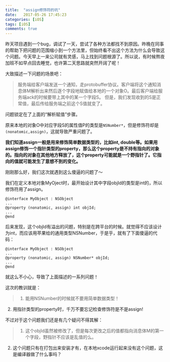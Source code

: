 ```yaml
---
title:  "assign修饰符的坑"
date:   2017-05-26 17:45:23
categories: [iOS]
tags: [iOS]
comments: true
---
```


昨天项目遇到一个bug，调试了一天，尝试了各种方法都找不到原因。昨晚在同事的帮助下把问题的范围缩小到一个方法里，但始终看不出这个方法为什么会导致这个问题。今天早上一来公司就有灵感，马上找到问题根源了。所以说，有时候熬夜加班不如早点回去睡觉，也许第二天思路就突然开阔了呢！

大致描述一下问题的场景吧：

>服务端给客户端发送一个通知，走protobuffer协议。客户端将这个通知消息体M解析出来然后逐个字段地赋值给本地的一个对象O。最后客户端给服务端ack的时候要带上其中的某一个字段S。
>但是，我们发现收到的S是正常值，最后传给服务端之前这个S值就变了。

问题锁定在了上面的“解析赋值”步骤。

原来本地的对象O中对应字段S的属性值P的类型是`NSNumber*`，但是修饰符却是`(nonatomic,assign)`，这就导致严重问题了。

**我们知道assign一般是用来修饰简单数据类型的，比如int, double等。如果用assign修饰一个指针类型的property，那么这个property是不持有指向的对象的。指向的对象在其他地方释放了，这个property可能就是一个野指针了。它指向的值就可能发生了意想不到的变化。**

刚刚那么好，我们这次就遇到这么傻逼的问题了～

我们在定义本地对象MyOject时，最开始设计其中字段objId的类型是int的，所以修饰符用了assign。

``` objective_c
@interface MyObject : NSObject
...
@property (nonatomic, assign) int objId;
...
@end
```

后来发现，这个objId有溢出的问题，特别是在跨平台的时候。就觉得不应该设计为int，而应该用苹果给的通用类型NSNumber，于是乎，就有了下面傻逼的代码：

``` objective_c
@interface MyObject : NSObject
...
@property (nonatomic, assign) NSNumber* objId;
...
@end
```

就这么不小心，导致了上面描述的一系列问题！

这次的教训就是：

>1. 能用NSNumber的时候就不要用简单数据类型！
2. 用指针类型的property时，千万不要忘记检查修饰符是不是assign!

不过对于这个问题我们还是有几个疑问不得其解：

>1. 这个objId虽然被修改了，但是每次更改之后的值都指向消息体M的第一个字段，野指针不应该是乱值的么。
2. 这个问题只有在打包出来安装才有，在本地xcode运行起来没有这个问题，这是编译器做了什么事吗？

